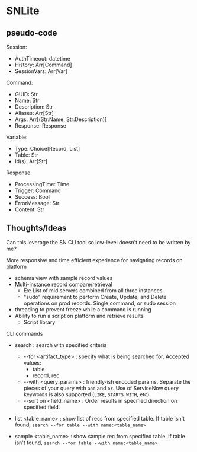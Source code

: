 # SNLite

## pseudo-code
Session:  
- AuthTimeout: datetime  
- History: Arr[Command]  
- SessionVars: Arr[Var]  
  
Command:  
- GUID: Str  
- Name: Str  
- Description: Str  
- Aliases: Arr[Str]  
- Args: Arr[(Str:Name, Str:Description)]  
- Response: Response  

Variable:  
- Type: Choice[Record, List]  
- Table: Str  
- Id(s): Arr[Str]  

Response:  
- ProcessingTime: Time
- Trigger: Command
- Success: Bool  
- ErrorMessage: Str  
- Content: Str




## Thoughts/Ideas  

Can this leverage the SN CLI tool so low-level doesn't need to be written by me?

More responsive and time efficient experience for navigating records on platform
- schema view with sample record values
- Multi-instance record compare/retrieval
	- Ex: List of mid servers combined from all three instances
	- "sudo" requirement to perform Create, Update, and Delete operations on prod records. Single command, or sudo session
- threading to prevent freeze while a command is running
- Ability to run a script on platform and retrieve results
	- Script library


CLI commands
- search : search with specified criteria
    - --for <artifact_type> : specify what is being searched for. Accepted values:
        - table
        - record, rec
    - --with <query_params> : friendly-ish encoded params. Separate the pieces of your query with ` and ` and ` or `. Use of ServiceNow query keywords is also supported (`LIKE`, `STARTS WITH`, etc).
    - --sort <direction> on <field_name> : Order results in specified direction on specified field.  

- list <table_name> : show list of recs from specified table. If table isn't found, `search --for table --with name:<table_name>`

- sample <table_name> : show sample rec from specified table. If table isn't found, `search --for table --with name:<table_name>`
